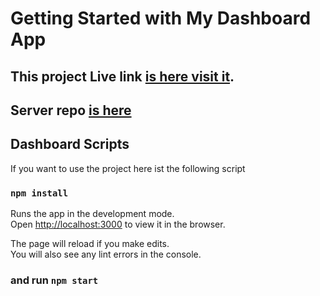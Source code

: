 # Getting Started with My Dashboard App

## This project Live link [is here visit it](https://dashboard-83fdf.web.app/dashboard/manage-role).

## Server repo [is here](https://github.com/rahat2020/Dashboard-server) 
## Dashboard Scripts

If you want to use the project here ist the following script

### `npm install`

Runs the app in the development mode.\
Open [http://localhost:3000](http://localhost:3000) to view it in the browser.

The page will reload if you make edits.\
You will also see any lint errors in the console.

###  and  run `npm start`

